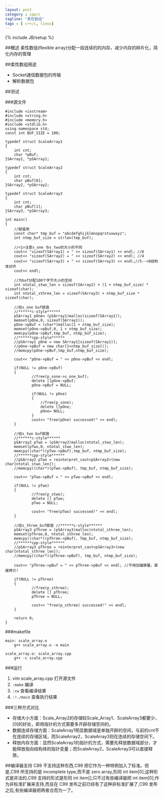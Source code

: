 ```yaml
---
layout: post
category : cpp/c 
tagline: "柔性数组"
tags : [ c++/c, linux]
---
```

{% include JB/setup %}

##概述
  柔性数组(flexible array)分配一段连续的的内存，减少内存的碎片化，简化内存的管理

##柔性数组用途 
* Socket通信数据包的传输
* 解析数据包

##测试

###源文件

    #include <iostream>
    #include <string.h>
    #include <memory.h>
    #include <stdlib.h>
    using namespace std;
    const int BUF_SIZE = 100;

    typedef struct ScaleArray1
    {
        int cnt;
        char *pBuf;
    }SArray1, *pSArray1;

    typedef struct ScaleArray2
    {
        int cnt;
        char pBuf[0];
    }SArray2, *pSArray2;

    typedef struct ScaleArray3
    {
        int cnt;
        char pBuf[1];
    }SArray3, *pSArray3;

    int main()
    {
        //赋值用
        const char* tmp_buf = "abcdefghijklmnopqrstuvwxyz";
        int ntmp_buf_size = strlen(tmp_buf);
        
        //<1>注意s_one 与s_two的大小的不同
        cout<< "sizeof(SArray1) = " << sizeof(SArray1) << endl; //8
        cout<< "sizeof(SArray2) = " << sizeof(SArray2) << endl; //4
        cout<< "sizeof(SArray3) = " << sizeof(SArray3) << endl;//5-->8结构体对齐
        cout<< endl;
        
        //为buf分配100个字节大小的空间
        int ntotal_stwo_len = sizeof(SArray2) + (1 + ntmp_buf_size) * sizeof(char);
        int ntotal_sthree_len = sizeof(SArray3) + ntmp_buf_size * sizeof(char);
        
        //给s_one buf赋值
        //******c-style******
        pSArray1 pOne= (pSArray1)malloc(sizeof(SArray1));
        memset(pOne,0, sizeof(SArray1));
        pOne->pBuf = (char*)malloc(1 + ntmp_buf_size);
        memset(pOne->pBuf,0, 1 + ntmp_buf_size);
        memcpy(pOne->pBuf,tmp_buf, ntmp_buf_size);
        //******cpp-style******
        //pSArray1 pOne = new SArray1[sizeof(SArray1)];
        //pOne->pBuf = new char[1+ntmp_buf_size]();
        //memcpy(pOne->pBuf,tmp_buf,ntmp_buf_size);
        
        cout<< "pOne->pBuf = " << pOne->pBuf << endl;

        if(NULL != pOne->pBuf)
        {
                //free(p_sone->s_one_buf);
                delete []pOne->pBuf;
                pOne->pBuf = NULL;
        
                if(NULL != pOne)
                {
                    //free(p_sone);
                    delete []pOne;
                    pOne= NULL;
                }
                cout<< "free(pOne) successed!" << endl;
        }
        
        //给s_two buf赋值
        //******c-style******
        pSArray2 pTwo = (pSArray2)malloc(ntotal_stwo_len);
        memset(pTwo,0, ntotal_stwo_len);
        memcpy((char*)(pTwo->pBuf),tmp_buf, ntmp_buf_size);  
        //******cpp-style******
        //pSArray2 pTwo = reinterpret_cast<pSArray2>(new char[ntotal_stwo_len]);
        //memcpy((char*)(pTwo->pBuf), tmp_buf, ntmp_buf_size);

        cout<< "pTwo->pBuf = " << pTwo->pBuf << endl;

        if(NULL != pTwo)
        {
                //free(p_stwo);
                delete [] pTwo;
                pTwo = NULL;
        
                cout<< "free(pTwo) successed!" << endl;
        }
        
        //给s_three_buf赋值 //******c-style******
        pSArray3 pThree = (pSArray3)malloc(ntotal_sthree_len);
        memset(pThree,0, ntotal_sthree_len);
        memcpy((char*)(pThree->pBuf), tmp_buf, ntmp_buf_size);
        //******cpp-style******
        //pSArray3 pThree = reinterpret_cast<pSArray3>(new char[ntotal_sthree_len]);
        //memcpy((char*)(pThree->pBuf), tmp_buf, ntmp_buf_size);
        
        cout<< "pThree->pBuf = " << pThree->pBuf << endl; //不用加偏移量，直接拷贝!
        
        if(NULL != pThree)
        {
                //free(p_sthree);
                delete [] pThree; 
                pThree = NULL;
        
                cout<< "free(p_sthree) successed!" << endl;
        }
        
        return 0;
    }

###makefile

   	main: scale_array.o
		g++ scale_array.o -o main

	scale_array.o: scale_array.cpp 
		g++ -c scale_array.cpp

###运行

1. vim scale_array.cpp 打开源文件
2. `:make` 编译
3. `:cw` 查看编译结果
4. `:!./main` 查看执行结果

###三种方式对比

* 存储大小方面：Scale_Array2的存储较Scale_Array1、ScaleArray3都要少，[0]的好处，即用指针的方式需要多开辟存储空间的。
* 数据连续存储方面：ScaleArray1明显数据域是单独开辟的空间，与前的cnt不在连续的存储区域，而ScaleArray2，ScaleArray3则在连续的存储空间下。
* 释放内存方面：显然ScaleArray1的指针的方式，需要先释放数据域部分，才能释放指向结构体的指针变量；而ScaleArray2，ScaleArray3可以直接释放。

##编译器支持
C89 不支持这种东西,C99 把它作为一种特例加入了标准。但是,C99 所支持的是 incomplete type,而不是 zero array,形同 int
item[0];这种形式是非法的,C99 支持的形式是形同 int item[];只不过有些编译器把 int item[0];作为非标准扩展来支持,而且在
C99 发布之前已经有了这种非标准扩展了,C99 发布之后,有些编译器把两者合而为一了。


